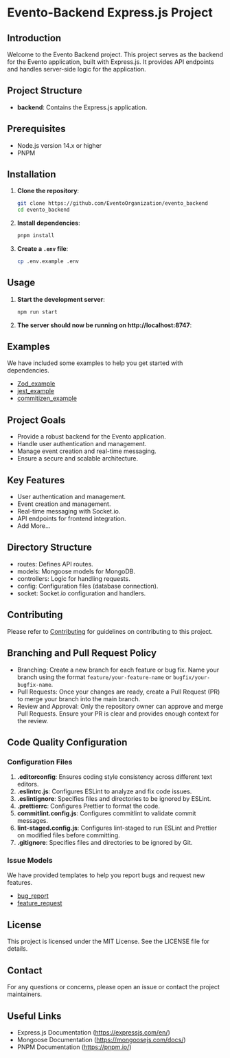 # Evento-Backend Express.js Project

## Introduction

Welcome to the Evento Backend project. This project serves as the backend for the Evento application, built with Express.js. It provides API endpoints and handles server-side logic for the application.

## Project Structure

- **backend**: Contains the Express.js application.

## Prerequisites

- Node.js version 14.x or higher
- PNPM

## Installation

1. **Clone the repository**:

   ```sh
   git clone https://github.com/EventoOrganization/evento_backend
   cd evento_backend
   ```

2. **Install dependencies**:

   ```sh
   pnpm install
   ```

3. **Create a `.env` file**:

   ```sh
   cp .env.example .env
   ```

## Usage

1. **Start the development server**:

   ```sh
   npm run start
   ```

2. **The server should now be running on http://localhost:8747**:

## Examples

We have included some examples to help you get started with dependencies.

- [Zod_example](https://github.com/EventoOrganization/evento_web/tree/main/examples/zod-example.ts)
- [jest_example](https://github.com/EventoOrganization/evento_web/tree/main/examples/jest-example.ts)
- [commitizen_example](https://github.com/EventoOrganization/evento_web/tree/main/examples/commitizen-example.md)

## Project Goals

- Provide a robust backend for the Evento application.
- Handle user authentication and management.
- Manage event creation and real-time messaging.
- Ensure a secure and scalable architecture.

## Key Features

- User authentication and management.
- Event creation and management.
- Real-time messaging with Socket.io.
- API endpoints for frontend integration.
- Add More...

## Directory Structure

- routes: Defines API routes.
- models: Mongoose models for MongoDB.
- controllers: Logic for handling requests.
- config: Configuration files (database connection).
- socket: Socket.io configuration and handlers.

## Contributing

Please refer to [Contributing](CONTRIBUTING.md) for guidelines on contributing to this project.

## Branching and Pull Request Policy

- Branching: Create a new branch for each feature or bug fix. Name your branch using the format `feature/your-feature-name` or `bugfix/your-bugfix-name`.
- Pull Requests: Once your changes are ready, create a Pull Request (PR) to merge your branch into the main branch.
- Review and Approval: Only the repository owner can approve and merge Pull Requests. Ensure your PR is clear and provides enough context for the review.

## Code Quality Configuration

### Configuration Files

1. **.editorconfig**: Ensures coding style consistency across different text editors.
2. **.eslintrc.js**: Configures ESLint to analyze and fix code issues.
3. **.eslintignore**: Specifies files and directories to be ignored by ESLint.
4. **.prettierrc**: Configures Prettier to format the code.
5. **commitlint.config.js**: Configures commitlint to validate commit messages.
6. **lint-staged.config.js**: Configures lint-staged to run ESLint and Prettier on modified files before committing.
7. **.gitignore**: Specifies files and directories to be ignored by Git.

### Issue Models

We have provided templates to help you report bugs and request new features.

- [bug_report](.github/ISSUE_TEMPLATE/bug_report.md)
- [feature_request](.github/ISSUE_TEMPLATE/feature_request.md)

## License

This project is licensed under the MIT License. See the LICENSE file for details.

## Contact

For any questions or concerns, please open an issue or contact the project maintainers.

## Useful Links

- Express.js Documentation (https://expressjs.com/en/)
- Mongoose Documentation (https://mongoosejs.com/docs/)
- PNPM Documentation (https://pnpm.io/)
